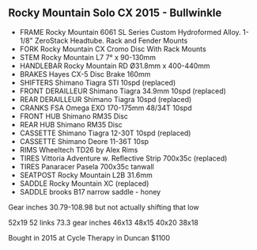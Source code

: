 ## Rocky Mountain Solo CX 2015 - Bullwinkle

* FRAME Rocky Mountain 6061 SL Series Custom Hydroformed Alloy. 1-1/8" ZeroStack Headtube. Rack and Fender Mounts
* FORK Rocky Mountain CX Cromo Disc With Rack Mounts
* STEM Rocky Mountain L7 7° x 90-130mm 
* HANDLEBAR Rocky Mountain RD Ø31.8mm x 400-440mm 
* BRAKES Hayes CX-5 Disc Brake 160mm 
* SHIFTERS Shimano Tiagra STI 10spd (replaced)
* FRONT DERAILLEUR Shimano Tiagra 34.9mm 10spd  (replaced)
* REAR DERAILLEUR Shimano Tiagra 10spd  (replaced)
* CRANKS FSA Omega EXO 170-175mm 48/34T 10spd 
* FRONT HUB Shimano RM35 Disc 
* REAR HUB Shimano RM35 Disc 
* CASSETTE Shimano Tiagra 12-30T 10spd  (replaced)
* CASSETTE Shimano Deore 11-36T 10sp
* RIMS Wheeltech TD26 by Alex Rims 
* TIRES Vittoria Adventure w. Reflective Strip 700x35c  (replaced)
* TIRES Panaracer Pasela 700x35c tanwall 
* SEATPOST Rocky Mountain L2B 31.6mm 
* SADDLE Rocky Mountain XC (replaced)
* SADDLE brooks B17 narrow saddle - honey

Gear inches 30.79-108.98 but not actually shifting that low

52x19 52 links 73.3 gear inches
46x13
48x15
40x20
38x18

Bought in 2015 at Cycle Therapy in Duncan $1100